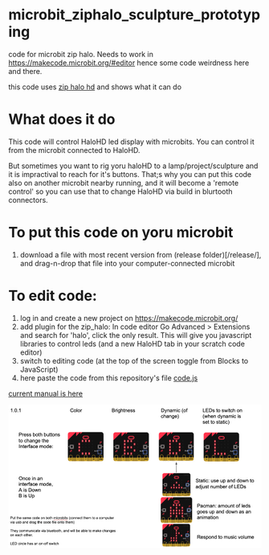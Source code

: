 # microbit_ziphalo_sculpture_prototyping
code for microbit zip halo. Needs to work in https://makecode.microbit.org/#editor hence some code weirdness here and there.

this code uses [zip halo hd](https://www.kitronik.co.uk/5672-kitronik-zip-halo-hd-for-microbit.html) and shows what it can do

# What does it do
This code will control HaloHD led display with microbits. You can control it from the microbit connected to HaloHD.

But sometimes you want to rig yoru haloHD to a lamp/project/sculpture and it is impractival to reach for it's buttons. That;s why you can put this code also on another microbit nearby running, and it will become a 'remote control' so you can use that to change HaloHD via build in blurtooth connectors.

# To put this code on yoru microbit
1. download a file with most recent version from (release folder)[/release/], and drag-n-drop that file into your computer-connected microbit

# To edit code:
1. log in and create a new project on https://makecode.microbit.org/
2. add plugin for the zip_halo: In code editor Go Advanced > Extensions and search for 'halo', click the only result. This will give you javascript libraries to control leds (and a new HaloHD tab in your scratch code editor)
3. switch to editing code (at the top of the screen toggle from Blocks to JavaScript)
4. here paste the code from this repository's file [code.js](./code.js)

[current manual is here](https://docs.google.com/presentation/d/1UgW4WmlRzD7S2L61QOMr-idsZHK6E32wnhnJt4vuXN8/edit?usp=sharing)

![Manual image](./manual.png "Manual")
